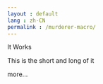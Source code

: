 ```yaml
---
layout : default
lang : zh-CN
permalink : /murderer-macro/
---
```


It Works

This is the short and long of it

more...
